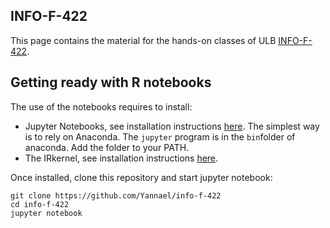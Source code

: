 ## INFO-F-422

This page contains the material for the hands-on classes of ULB [INFO-F-422](http://uv.ulb.ac.be/course/view.php?id=59893).

## Getting ready with R notebooks

The use of the notebooks requires to install:

* Jupyter Notebooks, see installation instructions [here](http://jupyter.org/install.html). The simplest way is to rely on Anaconda. The `jupyter` program is in the `bin`folder of anaconda. Add the folder to your PATH. 
* The IRkernel, see installation instructions [here](https://github.com/IRkernel/IRkernel).

Once installed, clone this repository and start jupyter notebook:

```
git clone https://github.com/Yannael/info-f-422
cd info-f-422
jupyter notebook
```



